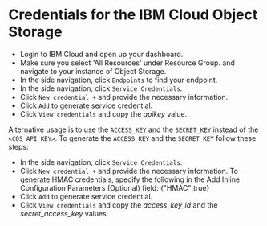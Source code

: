 # Credentials for the IBM Cloud Object Storage

 - Login to IBM Cloud and open up your dashboard.
 - Make sure you select 'All Resources' under Resource Group. and navigate to your instance of Object Storage.
 - In the side navigation, click `Endpoints` to find your endpoint.
 - In the side navigation, click `Service Credentials`.
 - Click `New credential +` and provide the necessary information.
 - Click `Add` to generate service credential.
 - Click `View credentials` and copy the *apikey* value.

Alternative usage is to use the `ACCESS_KEY` and the `SECRET_KEY` instead of the `<COS_API_KEY>`.
To generate the `ACCESS_KEY` and the `SECRET_KEY` follow these steps:
 - In the side navigation, click `Service Credentials`.
 - Click `New credential +` and provide the necessary information. To generate HMAC credentials, specify the following in the Add Inline Configuration Parameters (Optional) field: {"HMAC":true}
 - Click `Add` to generate service credential.
 - Click `View credentials` and copy the *access_key_id* and the *secret_access_key* values.

